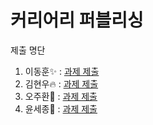 # 커리어리 퍼블리싱

제출 명단

1. 이동훈✨ : [과제 제출](http://www.naver.com/)
2. 김현우🔥 : [과제 제출](https://github.com/hyunwoo-developer/careerly_copy.git)
3. 오주환🎨 : [과제 제출](https://github.com/juhwano/careerly)
4. 윤세종🐳 : [과제 제출](https://github.com/YONo92/ssac_careerly_sj.git)
